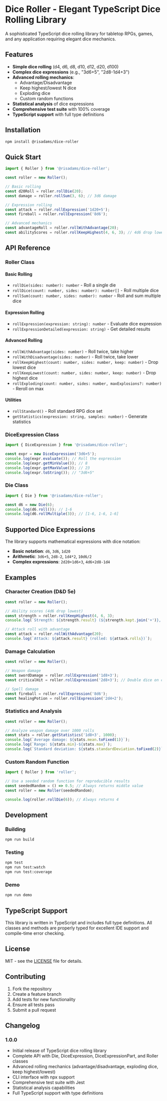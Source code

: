 # Dice Roller - Elegant TypeScript Dice Rolling Library

A sophisticated TypeScript dice rolling library for tabletop RPGs, games, and any application requiring elegant dice mechanics.

## Features

- **Simple dice rolling** (d4, d6, d8, d10, d12, d20, d100)
- **Complex dice expressions** (e.g., "3d6+5", "2d8-1d4+3")
- **Advanced rolling mechanics**:
  - Advantage/Disadvantage
  - Keep highest/lowest N dice
  - Exploding dice
  - Custom random functions
- **Statistical analysis** of dice expressions
- **Comprehensive test suite** with 100% coverage
- **TypeScript support** with full type definitions

## Installation

```bash
npm install @risadams/dice-roller
```

## Quick Start

```typescript
import { Roller } from '@risadams/dice-roller';

const roller = new Roller();

// Basic rolling
const d20Roll = roller.rollDie(20);
const damage = roller.rollSum(3, 6); // 3d6 damage

// Expression rolling
const attack = roller.rollExpression('1d20+5');
const fireball = roller.rollExpression('8d6');

// Advanced mechanics
const advantageRoll = roller.rollWithAdvantage(20);
const abilityScores = roller.rollKeepHighest(4, 6, 3); // 4d6 drop lowest
```

## API Reference

### Roller Class

#### Basic Rolling
- `rollDie(sides: number): number` - Roll a single die
- `rollDice(count: number, sides: number): number[]` - Roll multiple dice
- `rollSum(count: number, sides: number): number` - Roll and sum multiple dice

#### Expression Rolling
- `rollExpression(expression: string): number` - Evaluate dice expression
- `rollExpressionDetailed(expression: string)` - Get detailed results

#### Advanced Rolling
- `rollWithAdvantage(sides: number)` - Roll twice, take higher
- `rollWithDisadvantage(sides: number)` - Roll twice, take lower
- `rollKeepHighest(count: number, sides: number, keep: number)` - Drop lowest dice
- `rollKeepLowest(count: number, sides: number, keep: number)` - Drop highest dice
- `rollExploding(count: number, sides: number, maxExplosions?: number)` - Reroll on max

#### Utilities
- `rollStandard()` - Roll standard RPG dice set
- `getStatistics(expression: string, samples: number)` - Generate statistics

### DiceExpression Class

```typescript
import { DiceExpression } from '@risadams/dice-roller';

const expr = new DiceExpression('3d6+5');
console.log(expr.evaluate()); // Roll the expression
console.log(expr.getMinValue()); // 8
console.log(expr.getMaxValue()); // 23
console.log(expr.toString()); // "3d6+5"
```

### Die Class

```typescript
import { Die } from '@risadams/dice-roller';

const d6 = new Die(6);
console.log(d6.roll()); // 1-6
console.log(d6.rollMultiple(3)); // [1-6, 1-6, 1-6]
```

## Supported Dice Expressions

The library supports mathematical expressions with dice notation:

- **Basic notation**: `d6`, `3d6`, `1d20`
- **Arithmetic**: `3d6+5`, `2d8-2`, `1d4*2`, `10d6/2`
- **Complex expressions**: `2d20+1d6+3`, `4d6+2d8-1d4`

## Examples

### Character Creation (D&D 5e)
```typescript
const roller = new Roller();

// Ability scores (4d6 drop lowest)
const strength = roller.rollKeepHighest(4, 6, 3);
console.log(`Strength: ${strength.result} (${strength.kept.join('+')}, dropped: ${strength.dropped})`);

// Attack roll with advantage
const attack = roller.rollWithAdvantage(20);
console.log(`Attack: ${attack.result} (rolled: ${attack.rolls})`);
```

### Damage Calculation
```typescript
const roller = new Roller();

// Weapon damage
const swordDamage = roller.rollExpression('1d8+3');
const criticalHit = roller.rollExpression('2d8+3'); // Double dice on crit

// Spell damage
const fireball = roller.rollExpression('8d6');
const healingPotion = roller.rollExpression('2d4+2');
```

### Statistics and Analysis
```typescript
const roller = new Roller();

// Analyze weapon damage over 1000 rolls
const stats = roller.getStatistics('1d8+3', 1000);
console.log(`Average damage: ${stats.mean.toFixed(1)}`);
console.log(`Range: ${stats.min}-${stats.max}`);
console.log(`Standard deviation: ${stats.standardDeviation.toFixed(2)}`);
```

### Custom Random Function
```typescript
import { Roller } from 'roller';

// Use a seeded random function for reproducible results
const seededRandom = () => 0.5; // Always returns middle value
const roller = new Roller(seededRandom);

console.log(roller.rollDie(6)); // Always returns 4
```

## Development

### Building
```bash
npm run build
```

### Testing
```bash
npm test
npm run test:watch
npm run test:coverage
```

### Demo
```bash
npm run demo
```

## TypeScript Support

This library is written in TypeScript and includes full type definitions. All classes and methods are properly typed for excellent IDE support and compile-time error checking.

## License

MIT - see the [LICENSE](LICENSE) file for details.

## Contributing

1. Fork the repository
2. Create a feature branch
3. Add tests for new functionality
4. Ensure all tests pass
5. Submit a pull request

## Changelog

### 1.0.0
- Initial release of TypeScript dice rolling library
- Complete API with Die, DiceExpression, DiceExpressionPart, and Roller classes
- Advanced rolling mechanics (advantage/disadvantage, exploding dice, keep highest/lowest)
- CLI interface with npx support
- Comprehensive test suite with Jest
- Statistical analysis capabilities
- Full TypeScript support with type definitions
